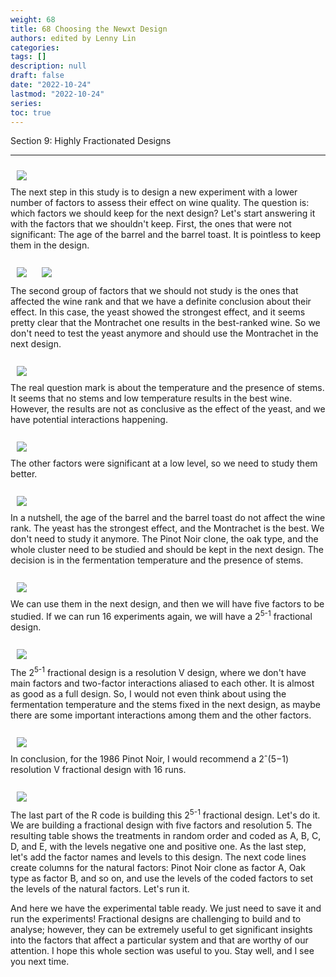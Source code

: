 ```yaml
---
weight: 68
title: 68 Choosing the Newxt Design
authors: edited by Lenny Lin
categories: 
tags: []
description: null
draft: false
date: "2022-10-24"
lastmod: "2022-10-24"
series: 
toc: true
---
```

Section 9: Highly Fractionated Designs 

<!--more-->
---

<div class = "row">
  <div class= "column_right" style="width:540px;">
  <img src = "/docs/images/Screenshot 2022-10-24 155020.png" HSPACE="10" VSPACE="10"/> 
</div>
The next step in this study is to design a new experiment with a lower number of factors to assess their effect on wine quality. The question is: which factors we should  keep for the next design? Let's start answering it with the factors that we shouldn't keep. First, the ones that were not significant:  The age of the barrel and the barrel toast. It is pointless to keep them in the design.
</div> 

<br>
<div class = "row">
  <div class= "column_right" style="width:540px;">
  <img src = "/docs/images/Screenshot 2022-10-24 155316.png" HSPACE="10" VSPACE="10"/> 
  <img src = "/docs/images/Screenshot 2022-10-24 155413.png" HSPACE="10" VSPACE="10"/>
</div>
The second group of factors that we should not study is the ones that affected the wine rank and that we have a definite conclusion about their effect.  In this case, the yeast showed the strongest effect,  and it seems pretty clear that the Montrachet one results in the best-ranked wine.  So we don't need to test the yeast anymore and should use the Montrachet in the next design.
</div> 


<br>
<div class = "row">
  <div class= "column_right" style="width:540px;">
  <img src = "/docs/images/Screenshot 2022-10-24 155515.png" HSPACE="10" VSPACE="10"/> 
</div>
The real question mark is about the temperature and the presence of stems.  It seems that no stems and low temperature results in the best wine. However, the results are not as conclusive as the effect of the yeast, and we have potential interactions happening.  
</div> 

<br>
<div class = "row">
  <div class= "column_right" style="width:540px;">
  <img src = "/docs/images/Screenshot 2022-10-24 155704.png" HSPACE="10" VSPACE="10"/> 
</div>
The other factors were significant at a low level, so we need to study them better.  
</div> 


<br>
<div class = "row">
  <div class= "column_right" style="width:540px;">
  <img src = "/docs/images/Screenshot 2022-10-24 160034.png" HSPACE="10" VSPACE="10"/> 
</div>
In a nutshell, the age of the barrel and the  barrel toast do not affect the wine rank. The yeast has the strongest effect,  and the Montrachet is the best. We don't need to study it anymore.  The Pinot Noir clone, the oak type, and the whole cluster need to be studied and should be kept in the next design.  The decision is in the fermentation temperature and the presence of stems.  
</div> 

<br>
<div class = "row">
  <div class= "column_right" style="width:540px;">
  <img src = "/docs/images/Screenshot 2022-10-24 160321.png" HSPACE="10" VSPACE="10"/> 
</div>
We can use them in the next design, and then we will have five factors to be studied.  If we can run 16 experiments again, we will have a 2<sup>5-1</sup> fractional design.  
</div> 



<br>
<div class = "row">
  <div class= "column_right" style="width:540px;">
  <img src = "/docs/images/Screenshot 2022-10-24 160508.png" HSPACE="10" VSPACE="10"/> 
</div>
The 2<sup>5-1</sup> fractional design is a resolution V design, where we don't have main factors and two-factor interactions aliased to each other. It is almost as good as a full design.  So, I would not even think about using the fermentation temperature  and the stems fixed in the next design, as maybe there are some important interactions  among them and the other factors.
</div> 

<br>
<div class = "row">
  <div class= "column_right" style="width:540px;">
  <img src = "/docs/images/Screenshot 2022-10-24 160617.png" HSPACE="10" VSPACE="10"/> 
</div>
In conclusion, for the 1986 Pinot Noir,  I would recommend a 2ˆ(5−1) resolution V fractional design with 16 runs.  
</div> 


<br>
<div class = "row">
  <div class= "column_right" style="width:540px;">
  <img src = "/docs/images/Screenshot 2022-10-24 160837.png" HSPACE="10" VSPACE="10"/> 
</div>
The last part of the R code is building this 2<sup>5-1</sup> fractional design. Let's do it.  We are building a fractional design with five factors and resolution 5.  The resulting table shows the treatments in random order and coded as A, B, C, D, and E, with the levels negative one and positive one. As the last step, let's add the factor names and levels to this design. The next code lines create columns for the natural factors: Pinot Noir clone as factor A, Oak type as factor B, and so on,  and use the levels of the coded factors to set the levels of the natural factors.  Let's run it.  
</div> 

And here we have the experimental table ready. We just need to save it and run the experiments!  Fractional designs are challenging to build and to analyse;  however, they can be extremely useful to get significant insights into the factors that affect a particular system and that are worthy of our attention.  I hope this whole section was useful to you. Stay well, and I see you next time.  
